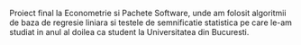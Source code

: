 Proiect final la Econometrie si Pachete Software, unde am folosit algoritmii de baza de regresie liniara si testele de semnificatie statistica pe care le-am studiat in anul al doilea ca student la Universitatea din Bucuresti.

